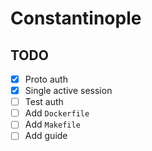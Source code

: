 # Constantinople

## TODO

- [x] Proto auth
- [x] Single active session
- [ ] Test auth
- [ ] Add `Dockerfile`
- [ ] Add `Makefile`
- [ ] Add guide
